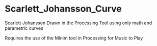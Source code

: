 # Scarlett_Johansson_Curve
Scarlett Johansson Drawn in the Processing Tool using only math and parametric curves

Requires the use of the Minim tool in Processing for Music to Play
